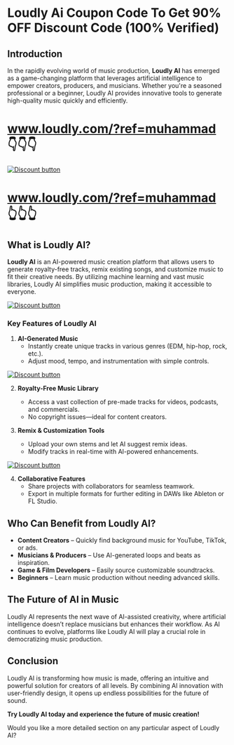 # Loudly Ai Coupon Code To Get 90% OFF Discount Code (100% Verified)

## Introduction  

In the rapidly evolving world of music production, **Loudly AI** has emerged as a game-changing platform that leverages artificial intelligence to empower creators, producers, and musicians. Whether you're a seasoned professional or a beginner, Loudly AI provides innovative tools to generate high-quality music quickly and efficiently.  

# **www.loudly.com/?ref=muhammad**  👇👇👇

[![Discount button](https://github.com/user-attachments/assets/d84d81bf-3162-482e-9e2e-e24303a0283e)](www.loudly.com/?ref=muhammad)

# **www.loudly.com/?ref=muhammad**  👆👆👆

## What is Loudly AI?  

**Loudly AI** is an AI-powered music creation platform that allows users to generate royalty-free tracks, remix existing songs, and customize music to fit their creative needs. By utilizing machine learning and vast music libraries, Loudly AI simplifies music production, making it accessible to everyone.  

[![Discount button](https://github.com/user-attachments/assets/a34c8aa7-c34f-4162-8918-3393fba2ebba)](www.loudly.com/?ref=muhammad)



### Key Features of Loudly AI  

1. **AI-Generated Music**  
   - Instantly create unique tracks in various genres (EDM, hip-hop, rock, etc.).  
   - Adjust mood, tempo, and instrumentation with simple controls.  

[![Discount button](https://github.com/user-attachments/assets/a34c8aa7-c34f-4162-8918-3393fba2ebba)](www.loudly.com/?ref=muhammad)

2. **Royalty-Free Music Library**  
   - Access a vast collection of pre-made tracks for videos, podcasts, and commercials.  
   - No copyright issues—ideal for content creators.  

3. **Remix & Customization Tools**  
   - Upload your own stems and let AI suggest remix ideas.  
   - Modify tracks in real-time with AI-powered enhancements.  

[![Discount button](https://github.com/user-attachments/assets/a34c8aa7-c34f-4162-8918-3393fba2ebba)](www.loudly.com/?ref=muhammad)

4. **Collaborative Features**  
   - Share projects with collaborators for seamless teamwork.  
   - Export in multiple formats for further editing in DAWs like Ableton or FL Studio.  

## Who Can Benefit from Loudly AI?  

- **Content Creators** – Quickly find background music for YouTube, TikTok, or ads.  
- **Musicians & Producers** – Use AI-generated loops and beats as inspiration.  
- **Game & Film Developers** – Easily source customizable soundtracks.  
- **Beginners** – Learn music production without needing advanced skills.  

## The Future of AI in Music  

Loudly AI represents the next wave of AI-assisted creativity, where artificial intelligence doesn’t replace musicians but enhances their workflow. As AI continues to evolve, platforms like Loudly AI will play a crucial role in democratizing music production.  

## Conclusion  

Loudly AI is transforming how music is made, offering an intuitive and powerful solution for creators of all levels. By combining AI innovation with user-friendly design, it opens up endless possibilities for the future of sound.  

**Try Loudly AI today and experience the future of music creation!**  

Would you like a more detailed section on any particular aspect of Loudly AI?
